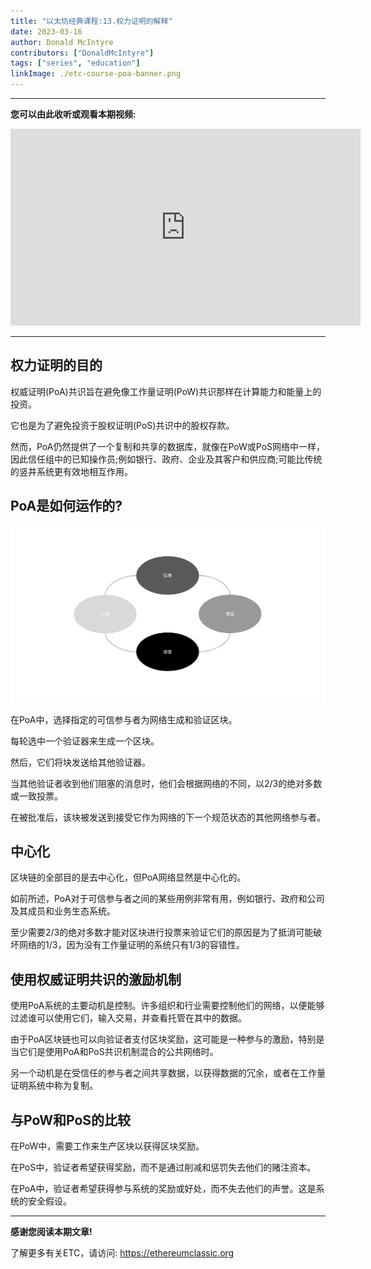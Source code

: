 ```yaml
---
title: "以太坊经典课程:13.权力证明的解释"
date: 2023-03-16
author: Donald McIntyre
contributors: ["DonaldMcIntyre"]
tags: ["series", "education"]
linkImage: ./etc-course-poa-banner.png
---
```


---
**您可以由此收听或观看本期视频:**

<iframe width="560" height="315" src="https://www.youtube.com/embed/TtRT7aQGwbQ" title="YouTube video player" frameborder="0" allow="accelerometer; autoplay; clipboard-write; encrypted-media; gyroscope; picture-in-picture; web-share" allowfullscreen></iframe>

---

## 权力证明的目的

权威证明(PoA)共识旨在避免像工作量证明(PoW)共识那样在计算能力和能量上的投资。

它也是为了避免投资于股权证明(PoS)共识中的股权存款。

然而，PoA仍然提供了一个复制和共享的数据库，就像在PoW或PoS网络中一样，因此信任组中的已知操作员;例如银行、政府、企业及其客户和供应商;可能比传统的竖井系统更有效地相互作用。

## PoA是如何运作的?

![权威证明验证者冒着失去声誉的风险](./rep-zh.png)

在PoA中，选择指定的可信参与者为网络生成和验证区块。

每轮选中一个验证器来生成一个区块。

然后，它们将块发送给其他验证器。

当其他验证者收到他们阻塞的消息时，他们会根据网络的不同，以2/3的绝对多数或一致投票。

在被批准后，该块被发送到接受它作为网络的下一个规范状态的其他网络参与者。

## 中心化

区块链的全部目的是去中心化，但PoA网络显然是中心化的。

如前所述，PoA对于可信参与者之间的某些用例非常有用，例如银行、政府和公司及其成员和业务生态系统。

至少需要2/3的绝对多数才能对区块进行投票来验证它们的原因是为了抵消可能破坏网络的1/3，因为没有工作量证明的系统只有1/3的容错性。

## 使用权威证明共识的激励机制

使用PoA系统的主要动机是控制。许多组织和行业需要控制他们的网络，以便能够过滤谁可以使用它们，输入交易，并查看托管在其中的数据。

由于PoA区块链也可以向验证者支付区块奖励，这可能是一种参与的激励，特别是当它们是使用PoA和PoS共识机制混合的公共网络时。

另一个动机是在受信任的参与者之间共享数据，以获得数据的冗余，或者在工作量证明系统中称为复制。

## 与PoW和PoS的比较

在PoW中，需要工作来生产区块以获得区块奖励。

在PoS中，验证者希望获得奖励，而不是通过削减和惩罚失去他们的赌注资本。

在PoA中，验证者希望获得参与系统的奖励或好处，而不失去他们的声誉。这是系统的安全假设。

---

**感谢您阅读本期文章!**

了解更多有关ETC，请访问: https://ethereumclassic.org
